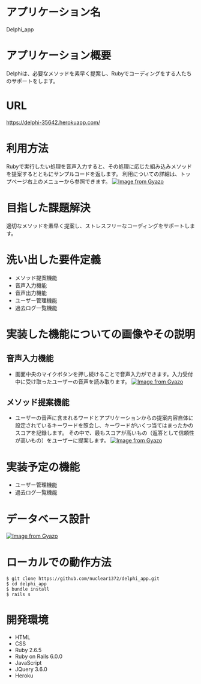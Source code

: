 # アプリケーション名 
Delphi_app
# アプリケーション概要
Delphiは、必要なメソッドを素早く提案し、Rubyでコーディングをする人たちのサポートをします。
# URL
https://delphi-35642.herokuapp.com/
# 利用方法
Rubyで実行したい処理を音声入力すると、その処理に応じた組み込みメソッドを提案するとともにサンプルコードを返します。
利用についての詳細は、トップページ右上のメニューから参照できます。
[![Image from Gyazo](https://i.gyazo.com/7fe75390f439576fea2bde316efaaba0.gif)](https://gyazo.com/7fe75390f439576fea2bde316efaaba0)
# 目指した課題解決
適切なメソッドを素早く提案し、ストレスフリーなコーディングをサポートします。
# 洗い出した要件定義
- メソッド提案機能
- 音声入力機能
- 音声出力機能
- ユーザー管理機能
- 過去ログ一覧機能
# 実装した機能についての画像やその説明
## 音声入力機能
- 画面中央のマイクボタンを押し続けることで音声入力ができます。入力受付中に受け取ったユーザーの音声を読み取ります。
[![Image from Gyazo](https://i.gyazo.com/98744bfcd7e33421a76676781784d43c.png)](https://gyazo.com/98744bfcd7e33421a76676781784d43c)
## メソッド提案機能
- ユーザーの音声に含まれるワードとアプリケーションからの提案内容自体に設定されているキーワードを照会し、キーワードがいくつ当てはまったかのスコアを記録します。
その中で、最もスコアが高いもの（返答として信頼性が高いもの）をユーザーに提案します。
[![Image from Gyazo](https://i.gyazo.com/f04bad42a89cc4a4f6adb5ec2e90697a.png)](https://gyazo.com/f04bad42a89cc4a4f6adb5ec2e90697a)
# 実装予定の機能
- ユーザー管理機能
- 過去ログ一覧機能
# データベース設計
[![Image from Gyazo](https://i.gyazo.com/002a011879833263793da560985ceeb5.png)](https://gyazo.com/002a011879833263793da560985ceeb5)
# ローカルでの動作方法
```
$ git clone https://github.com/nuclear1372/delphi_app.git
$ cd delphi_app
$ bundle install
$ rails s
```  
# 開発環境
- HTML
- CSS
- Ruby 2.6.5
- Ruby on Rails 6.0.0
- JavaScript
- JQuery 3.6.0
- Heroku
